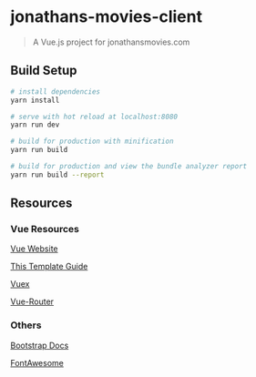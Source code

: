 # jonathans-movies-client

> A Vue.js project for jonathansmovies.com

## Build Setup

``` bash
# install dependencies
yarn install

# serve with hot reload at localhost:8080
yarn run dev

# build for production with minification
yarn run build

# build for production and view the bundle analyzer report
yarn run build --report
```

## Resources

### Vue Resources

[Vue Website](https://vuejs.org)

 [This Template Guide](http://vuejs-templates.github.io/webpack/) 

[Vuex](https://vuex.vuejs.org)

[Vue-Router](https://router.vuejs.org/en/)

### Others

[Bootstrap Docs](https://getbootstrap.com/docs/4.0/getting-started/introduction/)

[FontAwesome](http://fontawesome.io/)